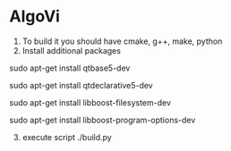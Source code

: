 # AlgoVi

1. To build it you should have cmake, g++, make, python
2. Install additional packages

sudo apt-get install qtbase5-dev

sudo apt-get install qtdeclarative5-dev

sudo apt-get install libboost-filesystem-dev

sudo apt-get install libboost-program-options-dev

3. execute script ./build.py
